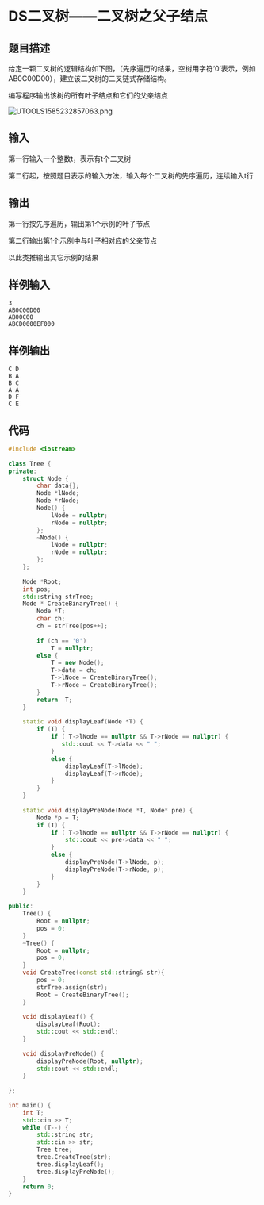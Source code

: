 # DS二叉树——二叉树之父子结点

## 题目描述

给定一颗二叉树的逻辑结构如下图，（先序遍历的结果，空树用字符‘0’表示，例如AB0C00D00），建立该二叉树的二叉链式存储结构。

编写程序输出该树的所有叶子结点和它们的父亲结点

![UTOOLS1585232857063.png](http://yanxuan.nosdn.127.net/da9877d9fa456fa60597a4a5ff324df0.png)

## 输入

第一行输入一个整数t，表示有t个二叉树

第二行起，按照题目表示的输入方法，输入每个二叉树的先序遍历，连续输入t行

## 输出

第一行按先序遍历，输出第1个示例的叶子节点

第二行输出第1个示例中与叶子相对应的父亲节点

以此类推输出其它示例的结果

## 样例输入

```text
3
AB0C00D00
AB00C00
ABCD0000EF000
```

## 样例输出

```text
C D 
B A 
B C 
A A 
D F 
C E 
```

## 代码

```c++
#include <iostream>
 
class Tree {
private:
    struct Node {
        char data{};
        Node *lNode;
        Node *rNode;
        Node() {
            lNode = nullptr;
            rNode = nullptr;
        };
        ~Node() {
            lNode = nullptr;
            rNode = nullptr;
        };
    };
 
    Node *Root;
    int pos;
    std::string strTree;
    Node * CreateBinaryTree() {
        Node *T;
        char ch;
        ch = strTree[pos++];
 
        if (ch == '0')
            T = nullptr;
        else {
            T = new Node();
            T->data = ch;
            T->lNode = CreateBinaryTree();
            T->rNode = CreateBinaryTree();
        }
        return  T;
    }
 
    static void displayLeaf(Node *T) {
        if (T) {
            if ( T->lNode == nullptr && T->rNode == nullptr) {
               std::cout << T->data << " ";
            }
            else {
                displayLeaf(T->lNode);
                displayLeaf(T->rNode);
            }
        }
    }
 
    static void displayPreNode(Node *T, Node* pre) {
        Node *p = T;
        if (T) {
            if ( T->lNode == nullptr && T->rNode == nullptr) {
                std::cout << pre->data << " ";
            }
            else {
                displayPreNode(T->lNode, p);
                displayPreNode(T->rNode, p);
            }
        }
    }
 
public:
    Tree() {
        Root = nullptr;
        pos = 0;
    }
    ~Tree() {
        Root = nullptr;
        pos = 0;
    }
    void CreateTree(const std::string& str){
        pos = 0;
        strTree.assign(str);
        Root = CreateBinaryTree();
    }
 
    void displayLeaf() {
        displayLeaf(Root);
        std::cout << std::endl;
    }
 
    void displayPreNode() {
        displayPreNode(Root, nullptr);
        std::cout << std::endl;
    }
 
};
 
int main() {
    int T;
    std::cin >> T;
    while (T--) {
        std::string str;
        std::cin >> str;
        Tree tree;
        tree.CreateTree(str);
        tree.displayLeaf();
        tree.displayPreNode();
    }
    return 0;
}
```

